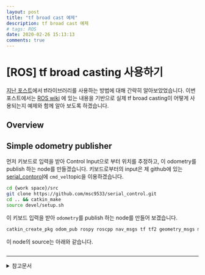 ```yaml
---
layout: post
title: "tf broad cast 예제"
description: tf broad cast 예제
# tags: ROS
date: 2020-02-26 15:13:13
comments: true
---
```


# [ROS] tf broad casting 사용하기

[지난 포스트](https://msc9533.github.io/2020/02/ros_tf_libaray/)에서 tf라이브러리를 사용하는 방법에 대해 간략히 알아보았었습니다. 이번 포스트에서는 [ROS wiki](http://wiki.ros.org/tf/Tutorials) 에 있는 내용을 기반으로 실제 tf broad casting이 어떻게 사용되는지 예제와 함께 알아 보도록 하겠습니다.

## Overview

## Simple odometry publisher

먼저 키보드로 입력을 받아 Control Input으로 부터 위치를 추정하고, 이 odometry를 publish 하는 node를 만들겠습니다. 키보드로부터의 input은 제 github에 있는 [serial_contorol](https://github.com/msc9533/serial_control)에 `cmd_vel`topic을 이용하겠습니다.

```bash
cd {work space}/src
git clone https://github.com/msc9533/serial_control.git
cd .. && catkin_make
source devel/setup.sh
```

이 키보드 입력을 받아 `odometry`를 publish 하는 node를 만들어 보겠습니다.

```bash
catkin_create_pkg odom_pub rospy roscpp nav_msgs tf tf2 geometry_msgs move_base_msgs
```

이 node의 source는 아래와 같습니다.

```py

```

<!-- 키보드 입력 노드, 오도메트리 퍼블리시 따로 -->
<!-- tf broad cast node -->

<!-- 키보드로 오도메트리 퍼블리시하는 노드 -->
<!-- 여기에 tf 퍼블리시 -->
<!-- 라이다? -->

<!-- 변형예제?? -->

---

<details>
<summary>참고문서</summary>
<div markdown="1">

- [ROS WIKI - Writing a tf broadcaster (C++)](http://wiki.ros.org/tf/Tutorials/Writing%20a%20tf%20broadcaster%20%28C%2B%2B%29)
- [ROS WIKI - writing a tf listener (C++)](http://wiki.ros.org/tf/Tutorials/Writing%20a%20tf%20listener%20%28C%2B%2B%29)
- [ROS WIKI - Adding a frame(C++)](http://wiki.ros.org/tf/Tutorials/Adding%20a%20frame%20%28C%2B%2B%29)
- [ROS WIKI - Writing a tf broadcaster (Python)](http://wiki.ros.org/tf/Tutorials/Writing%20a%20tf%20broadcaster%20%28Python%29)
- [ROS WIKI - writing a tf listener (Python)](http://wiki.ros.org/tf/Tutorials/Writing%20a%20tf%20listener%20%28Python%29)
- [ROS WIKI - Adding a frame(Python)](http://wiki.ros.org/tf/Tutorials/Adding%20a%20frame%20%28Python%29)
- [Publishing Odometry Information over ROS](http://wiki.ros.org/navigation/Tutorials/RobotSetup/Odom)


</div>

</details>
<script id="dsq-count-scr" src="//msc9533.disqus.com/count.js" async></script>

